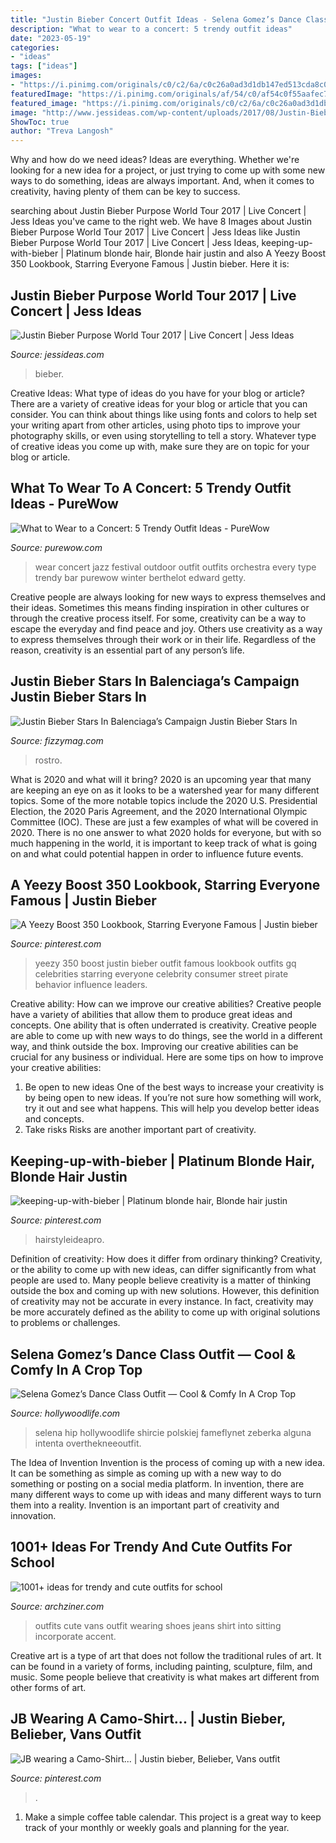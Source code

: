 ```yaml
---
title: "Justin Bieber Concert Outfit Ideas - Selena Gomez’s Dance Class Outfit — Cool &amp; Comfy In A Crop Top"
description: "What to wear to a concert: 5 trendy outfit ideas"
date: "2023-05-19"
categories:
- "ideas"
tags: ["ideas"]
images:
- "https://i.pinimg.com/originals/c0/c2/6a/c0c26a0ad3d1db147ed513cda8c00148.jpg"
featuredImage: "https://i.pinimg.com/originals/af/54/c0/af54c0f55aafec7397d1a89eb9147e5e.jpg"
featured_image: "https://i.pinimg.com/originals/c0/c2/6a/c0c26a0ad3d1db147ed513cda8c00148.jpg"
image: "http://www.jessideas.com/wp-content/uploads/2017/08/Justin-Bieber-Purpose-World-Tour-India-2017-img-006.jpg"
ShowToc: true
author: "Treva Langosh"
---
```



Why and how do we need ideas?
Ideas are everything. Whether we're looking for a new idea for a project, or just trying to come up with some new ways to do something, ideas are always important. And, when it comes to creativity, having plenty of them can be key to success.

	

		
searching about Justin Bieber Purpose World Tour 2017 | Live Concert | Jess Ideas you've came to the right web. We have 8 Images about Justin Bieber Purpose World Tour 2017 | Live Concert | Jess Ideas like Justin Bieber Purpose World Tour 2017 | Live Concert | Jess Ideas, keeping-up-with-bieber | Platinum blonde hair, Blonde hair justin and also A Yeezy Boost 350 Lookbook, Starring Everyone Famous | Justin bieber. Here it is:
		
    
## Justin Bieber Purpose World Tour 2017 | Live Concert | Jess Ideas

<img loading=lazy src="http://www.jessideas.com/wp-content/uploads/2017/08/Justin-Bieber-Purpose-World-Tour-India-2017-img-006.jpg" onerror="this.onerror=null;this.src='https://tse4.mm.bing.net/th?id=OIP.uYck2cLN1VSR-MODYzO70gHaFY&amp;pid=15.1';" alt="Justin Bieber Purpose World Tour 2017 | Live Concert | Jess Ideas">

_Source: jessideas.com_

>bieber. 

	

Creative Ideas: What type of ideas do you have for your blog or article?
There are a variety of creative ideas for your blog or article that you can consider. You can think about things like using fonts and colors to help set your writing apart from other articles, using photo tips to improve your photography skills, or even using storytelling to tell a story. Whatever type of creative ideas you come up with, make sure they are on topic for your blog or article.

    
## What To Wear To A Concert: 5 Trendy Outfit Ideas - PureWow

<img loading=lazy src="https://purewows3.imgix.net/images/articles/2018_04/what_to_wear_to_an_intimate_bar_concert.jpg?auto=format,compress&amp;cs=strip" onerror="this.onerror=null;this.src='https://tse2.mm.bing.net/th?id=OIP.Rh4LPOBmQInValz4530Y0wHaKK&amp;pid=15.1';" alt="What to Wear to a Concert: 5 Trendy Outfit Ideas - PureWow">

_Source: purewow.com_

>wear concert jazz festival outdoor outfit outfits orchestra every type trendy bar purewow winter berthelot edward getty. 

	

Creative people are always looking for new ways to express themselves and their ideas. Sometimes this means finding inspiration in other cultures or through the creative process itself. For some, creativity can be a way to escape the everyday and find peace and joy. Others use creativity as a way to express themselves through their work or in their life. Regardless of the reason, creativity is an essential part of any person’s life.

    
## Justin Bieber Stars In Balenciaga’s Campaign Justin Bieber Stars In

<img loading=lazy src="http://fizzymag.com/uploads/article/facebook_image/3c3f59c4-2830-4dd3-a937-f607142368f9/justin-bieber-balenciaga-campaign-3.jpg" onerror="this.onerror=null;this.src='https://tse3.mm.bing.net/th?id=OIP.XZSmDxqSJMQiJjeYsLxLewHaEO&amp;pid=15.1';" alt="Justin Bieber Stars In Balenciaga’s Campaign Justin Bieber Stars In">

_Source: fizzymag.com_

>rostro. 

	

What is 2020 and what will it bring?
2020 is an upcoming year that many are keeping an eye on as it looks to be a watershed year for many different topics. Some of the more notable topics include the 2020 U.S. Presidential Election, the 2020 Paris Agreement, and the 2020 International Olympic Committee (IOC). These are just a few examples of what will be covered in 2020. There is no one answer to what 2020 holds for everyone, but with so much happening in the world, it is important to keep track of what is going on and what could potential happen in order to influence future events.

    
## A Yeezy Boost 350 Lookbook, Starring Everyone Famous | Justin Bieber

<img loading=lazy src="https://i.pinimg.com/originals/90/ff/2f/90ff2fdc3a438c918ba5c97ad6244823.jpg" onerror="this.onerror=null;this.src='https://tse2.mm.bing.net/th?id=OIP.j9tpACYfBftD0YMKP5I47QHaJN&amp;pid=15.1';" alt="A Yeezy Boost 350 Lookbook, Starring Everyone Famous | Justin bieber">

_Source: pinterest.com_

>yeezy 350 boost justin bieber outfit famous lookbook outfits gq celebrities starring everyone celebrity consumer street pirate behavior influence leaders. 

	

Creative ability: How can we improve our creative abilities?
Creative people have a variety of abilities that allow them to produce great ideas and concepts. One ability that is often underrated is creativity. Creative people are able to come up with new ways to do things, see the world in a different way, and think outside the box. Improving our creative abilities can be crucial for any business or individual. Here are some tips on how to improve your creative abilities: 
1. Be open to new ideas
One of the best ways to increase your creativity is by being open to new ideas. If you’re not sure how something will work, try it out and see what happens. This will help you develop better ideas and concepts. 
2. Take risks
Risks are another important part of creativity.

    
## Keeping-up-with-bieber | Platinum Blonde Hair, Blonde Hair Justin

<img loading=lazy src="https://i.pinimg.com/originals/c0/c2/6a/c0c26a0ad3d1db147ed513cda8c00148.jpg" onerror="this.onerror=null;this.src='https://tse4.mm.bing.net/th?id=OIP.Y1YPqPO4Z1BqVAH7Apf8CAHaLH&amp;pid=15.1';" alt="keeping-up-with-bieber | Platinum blonde hair, Blonde hair justin">

_Source: pinterest.com_

>hairstyleideapro. 

	

Definition of creativity: How does it differ from ordinary thinking?
Creativity, or the ability to come up with new ideas, can differ significantly from what people are used to. Many people believe creativity is a matter of thinking outside the box and coming up with new solutions. However, this definition of creativity may not be accurate in every instance. In fact, creativity may be more accurately defined as the ability to come up with original solutions to problems or challenges.

    
## Selena Gomez’s Dance Class Outfit — Cool &amp; Comfy In A Crop Top

<img loading=lazy src="https://hollywoodlife.com/wp-content/uploads/2013/07/selena-gomez-july-15-ffn-ftr.jpg?w=600" onerror="this.onerror=null;this.src='https://tse3.mm.bing.net/th?id=OIP.LL03p8Jj5sZeY8kGOOtS7wHaLD&amp;pid=15.1';" alt="Selena Gomez’s Dance Class Outfit — Cool &amp; Comfy In A Crop Top">

_Source: hollywoodlife.com_

>selena hip hollywoodlife shircie polskiej fameflynet zeberka alguna intenta overthekneeoutfit. 

	

The Idea of Invention
Invention is the process of coming up with a new idea. It can be something as simple as coming up with a new way to do something or posting on a social media platform. In invention, there are many different ways to come up with ideas and many different ways to turn them into a reality. Invention is an important part of creativity and innovation.

    
## 1001+ Ideas For Trendy And Cute Outfits For School

<img loading=lazy src="https://archziner.com/wp-content/uploads/2020/03/first-day-of-school-outfits-woman-with-long-brunette-hair-wearing-jeans-white-t-shirt-red-vans-shoes.jpg" onerror="this.onerror=null;this.src='https://tse1.mm.bing.net/th?id=OIP.z4yR9-lTnrbt8mIPQREmMQHaJQ&amp;pid=15.1';" alt="1001+ ideas for trendy and cute outfits for school">

_Source: archziner.com_

>outfits cute vans outfit wearing shoes jeans shirt into sitting incorporate accent. 

	

Creative art is a type of art that does not follow the traditional rules of art. It can be found in a variety of forms, including painting, sculpture, film, and music. Some people believe that creativity is what makes art different from other forms of art.

    
## JB Wearing A Camo-Shirt... | Justin Bieber, Belieber, Vans Outfit

<img loading=lazy src="https://i.pinimg.com/originals/af/54/c0/af54c0f55aafec7397d1a89eb9147e5e.jpg" onerror="this.onerror=null;this.src='https://tse2.mm.bing.net/th?id=OIP.iMFO79RJj8NcLKW4hmLolQHaLV&amp;pid=15.1';" alt="JB wearing a Camo-Shirt... | Justin bieber, Belieber, Vans outfit">

_Source: pinterest.com_

>. 

	

1. Make a simple coffee table calendar. This project is a great way to keep track of your monthly or weekly goals and planning for the year.

